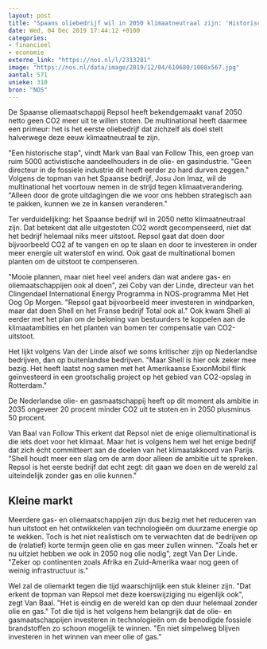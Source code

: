 ```yaml
---
layout: post
title: "Spaans oliebedrijf wil in 2050 klimaatneutraal zijn: 'Historische stap'"
date: Wed, 04 Dec 2019 17:44:12 +0100
categories: 
- financieel 
- economie 
externe_link: "https://nos.nl/l/2313281"
image: "https://nos.nl/data/image/2019/12/04/610680/1008x567.jpg"
aantal: 571
unieke: 310
bron: "NOS"
---
```


<p>De Spaanse oliemaatschappij Repsol heeft bekendgemaakt vanaf 2050 netto geen CO2 meer uit te willen stoten. De multinational heeft daarmee een primeur: het is het eerste oliebedrijf dat zichzelf als doel stelt halverwege deze eeuw klimaatneutraal te zijn.</p>
<p>"Een historische stap", vindt Mark van Baal van Follow This, een groep van ruim 5000 activistische aandeelhouders in de olie- en gasindustrie. "Geen directeur in de fossiele industrie dit heeft eerder zo hard durven zeggen." Volgens de topman van het Spaanse bedrijf, Josu Jon Imaz, wil de multinational het voortouw nemen in de strijd tegen klimaatverandering. "Alleen door de grote uitdagingen die we voor ons hebben strategisch aan te pakken, kunnen we ze in kansen veranderen."</p>
<p>Ter verduidelijking: het Spaanse bedrijf wil in 2050 netto klimaatneutraal zijn. Dat betekent dat alle uitgestoten CO2 wordt gecompenseerd, niet dat het bedrijf helemaal niks meer uitstoot. Repsol gaat dat doen door bijvoorbeeld CO2 af te vangen en op te slaan en door te investeren in onder meer energie uit waterstof en wind. Ook gaat de multinational bomen planten om de uitstoot te compenseren.</p>
<p>"Mooie plannen, maar niet heel veel anders dan wat andere gas- en oliemaatschappijen ook al doen", zei Coby van der Linde, directeur van het Clingendael International Energy Programma in NOS-programma Met Het Oog Op Morgen. "Repsol gaat bijvoorbeeld meer investeren in windparken, maar dat doen Shell en het Franse bedrijf Total ook al." Ook kwam Shell al eerder met het plan om de beloning van bestuurders te koppelen aan de klimaatambities en het planten van bomen ter compensatie van CO2-uitstoot.</p>
<p>Het lijkt volgens Van der Linde alsof we soms kritischer zijn op Nederlandse bedrijven, dan op buitenlandse bedrijven. "Maar Shell is hier ook zeker mee bezig. Het heeft laatst nog samen met het Amerikaanse ExxonMobil flink geïnvesteerd in een grootschalig project op het gebied van CO2-opslag in Rotterdam."</p>
<p>De Nederlandse olie- en gasmaatschappij heeft op dit moment als ambitie in 2035 ongeveer 20 procent minder CO2 uit te stoten en in 2050 plusminus 50 procent.</p>
<p>Van Baal van Follow This erkent dat Repsol niet de enige oliemultinational is die iets doet voor het klimaat. Maar het is volgens hem wel het enige bedrijf dat zich écht committeert aan de doelen van het klimaatakkoord van Parijs. "Shell houdt meer een slag om de arm door alleen de ambitie uit te spreken. Repsol is het eerste bedrijf dat echt zegt: dit gaan we doen en de wereld zal uiteindelijk zonder gas en olie kunnen."</p>
<h2>Kleine markt</h2>
<p>Meerdere gas- en oliemaatschappijen zijn dus bezig met het reduceren van hun uitstoot en het ontwikkelen van technologieën om duurzame energie op te wekken. Toch is het niet realistisch om te verwachten dat de bedrijven op de (relatief) korte termijn geen olie en gas meer zullen winnen. "Zoals het er nu uitziet hebben we ook in 2050 nog olie nodig", zegt Van Der Linde. "Zeker op continenten zoals Afrika en Zuid-Amerika waar nog geen of weinig infrastructuur is."</p>
<p>Wel zal de oliemarkt tegen die tijd waarschijnlijk een stuk kleiner zijn. "Dat erkent de topman van Repsol met deze koerswijziging nu eigenlijk ook", zegt Van Baal. "Het is eindig en de wereld kan op den duur helemaal zonder olie en gas." Tot die tijd is het volgens hem belangrijk dat de olie- en gasmaatschappijen investeren in technologieën om de benodigde fossiele brandstoffen zo schoon mogelijk te winnen. "En niet simpelweg blijven investeren in het winnen van meer olie of gas."</p>

